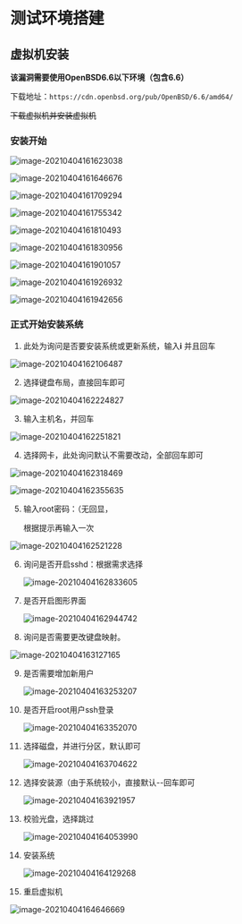 # 测试环境搭建

## 虚拟机安装

**该漏洞需要使用OpenBSD6.6以下环境（包含6.6）**

下载地址：`https://cdn.openbsd.org/pub/OpenBSD/6.6/amd64/`

~~下载虚拟机并安装虚拟机~~ 

### 安装开始

![image-20210404161623038](CVE-2020-7247环境搭建.assets\image-20210404161623038.png)

![image-20210404161646676](CVE-2020-7247环境搭建.assets\image-20210404161646676.png)

![image-20210404161709294](CVE-2020-7247环境搭建.assets\image-20210404161709294.png)

![image-20210404161755342](CVE-2020-7247环境搭建.assets\image-20210404161755342.png)

![image-20210404161810493](CVE-2020-7247环境搭建.assets\image-20210404161810493.png)

![image-20210404161830956](CVE-2020-7247环境搭建.assets\image-20210404161830956.png)

![image-20210404161901057](CVE-2020-7247环境搭建.assets\image-20210404161901057.png)

![image-20210404161926932](CVE-2020-7247环境搭建.assets\image-20210404161926932.png)

![image-20210404161942656](CVE-2020-7247环境搭建.assets\image-20210404161942656.png)

### 正式开始安装系统

1. 此处为询问是否要安装系统或更新系统，输入**i** 并且回车

![image-20210404162106487](CVE-2020-7247环境搭建.assets\image-20210404162106487.png)

2. 选择键盘布局，直接回车即可

![image-20210404162224827](CVE-2020-7247环境搭建.assets\image-20210404162224827.png)

3. 输入主机名，并回车

![image-20210404162251821](CVE-2020-7247环境搭建.assets\image-20210404162251821.png)

4. 选择网卡，此处询问默认不需要改动，全部回车即可

![image-20210404162318469](CVE-2020-7247环境搭建.assets\image-20210404162318469.png)

![image-20210404162355635](CVE-2020-7247环境搭建.assets\image-20210404162355635.png)

5. 输入root密码：（无回显，

   根据提示再输入一次

![image-20210404162521228](CVE-2020-7247环境搭建.assets\image-20210404162521228.png)

6. 询问是否开启sshd：根据需求选择

   ![image-20210404162833605](CVE-2020-7247环境搭建.assets\image-20210404162833605.png)

7. 是否开启图形界面

   ![image-20210404162944742](CVE-2020-7247环境搭建.assets\image-20210404162944742.png)

8. 询问是否需要更改键盘映射。

![image-20210404163127165](CVE-2020-7247环境搭建.assets\image-20210404163127165.png)

9. 是否需要增加新用户

   ![image-20210404163253207](CVE-2020-7247环境搭建.assets\image-20210404163253207.png)

10. 是否开启root用户ssh登录

    ![image-20210404163352070](CVE-2020-7247环境搭建.assets\image-20210404163352070.png)

11. 选择磁盘，并进行分区，默认即可

    ![image-20210404163704622](CVE-2020-7247环境搭建.assets\image-20210404163704622.png)

12. 选择安装源（由于系统较小，直接默认--回车即可

    ![image-20210404163921957](CVE-2020-7247环境搭建.assets\image-20210404163921957.png)

13. 校验光盘，选择跳过

    ![image-20210404164053990](CVE-2020-7247环境搭建.assets\image-20210404164053990.png)

14. 安装系统

    ![image-20210404164129268](CVE-2020-7247环境搭建.assets\image-20210404164129268.png)

15. 重启虚拟机

![image-20210404164646669](CVE-2020-7247环境搭建.assets\image-20210404164646669.png)

